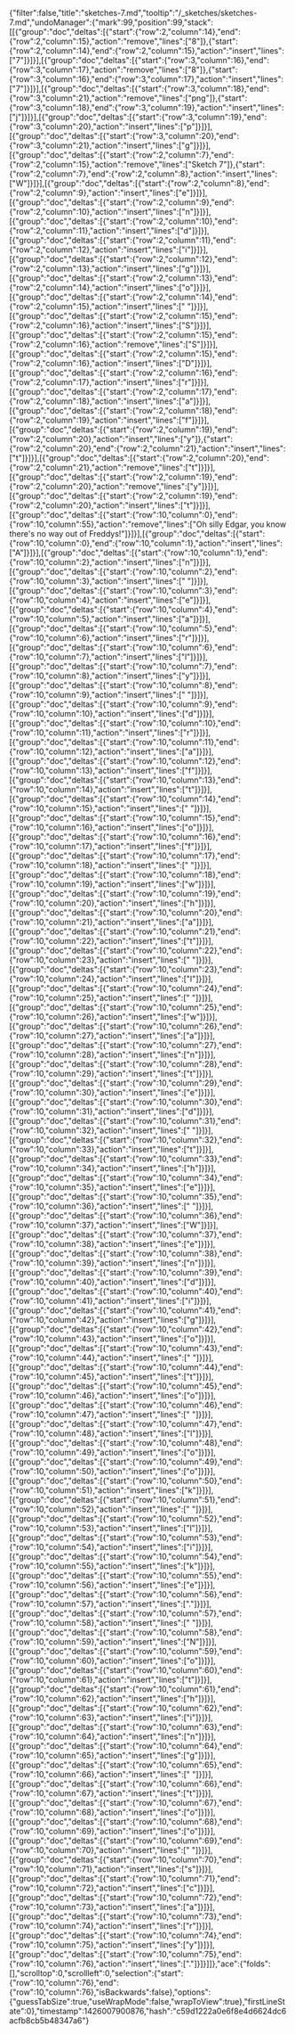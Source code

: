 {"filter":false,"title":"sketches-7.md","tooltip":"/_sketches/sketches-7.md","undoManager":{"mark":99,"position":99,"stack":[[{"group":"doc","deltas":[{"start":{"row":2,"column":14},"end":{"row":2,"column":15},"action":"remove","lines":["8"]},{"start":{"row":2,"column":14},"end":{"row":2,"column":15},"action":"insert","lines":["7"]}]}],[{"group":"doc","deltas":[{"start":{"row":3,"column":16},"end":{"row":3,"column":17},"action":"remove","lines":["8"]},{"start":{"row":3,"column":16},"end":{"row":3,"column":17},"action":"insert","lines":["7"]}]}],[{"group":"doc","deltas":[{"start":{"row":3,"column":18},"end":{"row":3,"column":21},"action":"remove","lines":["png"]},{"start":{"row":3,"column":18},"end":{"row":3,"column":19},"action":"insert","lines":["j"]}]}],[{"group":"doc","deltas":[{"start":{"row":3,"column":19},"end":{"row":3,"column":20},"action":"insert","lines":["p"]}]}],[{"group":"doc","deltas":[{"start":{"row":3,"column":20},"end":{"row":3,"column":21},"action":"insert","lines":["g"]}]}],[{"group":"doc","deltas":[{"start":{"row":2,"column":7},"end":{"row":2,"column":15},"action":"remove","lines":["Sketch 7"]},{"start":{"row":2,"column":7},"end":{"row":2,"column":8},"action":"insert","lines":["W"]}]}],[{"group":"doc","deltas":[{"start":{"row":2,"column":8},"end":{"row":2,"column":9},"action":"insert","lines":["e"]}]}],[{"group":"doc","deltas":[{"start":{"row":2,"column":9},"end":{"row":2,"column":10},"action":"insert","lines":["n"]}]}],[{"group":"doc","deltas":[{"start":{"row":2,"column":10},"end":{"row":2,"column":11},"action":"insert","lines":["d"]}]}],[{"group":"doc","deltas":[{"start":{"row":2,"column":11},"end":{"row":2,"column":12},"action":"insert","lines":["i"]}]}],[{"group":"doc","deltas":[{"start":{"row":2,"column":12},"end":{"row":2,"column":13},"action":"insert","lines":["g"]}]}],[{"group":"doc","deltas":[{"start":{"row":2,"column":13},"end":{"row":2,"column":14},"action":"insert","lines":["o"]}]}],[{"group":"doc","deltas":[{"start":{"row":2,"column":14},"end":{"row":2,"column":15},"action":"insert","lines":[" "]}]}],[{"group":"doc","deltas":[{"start":{"row":2,"column":15},"end":{"row":2,"column":16},"action":"insert","lines":["S"]}]}],[{"group":"doc","deltas":[{"start":{"row":2,"column":15},"end":{"row":2,"column":16},"action":"remove","lines":["S"]}]}],[{"group":"doc","deltas":[{"start":{"row":2,"column":15},"end":{"row":2,"column":16},"action":"insert","lines":["D"]}]}],[{"group":"doc","deltas":[{"start":{"row":2,"column":16},"end":{"row":2,"column":17},"action":"insert","lines":["r"]}]}],[{"group":"doc","deltas":[{"start":{"row":2,"column":17},"end":{"row":2,"column":18},"action":"insert","lines":["a"]}]}],[{"group":"doc","deltas":[{"start":{"row":2,"column":18},"end":{"row":2,"column":19},"action":"insert","lines":["f"]}]}],[{"group":"doc","deltas":[{"start":{"row":2,"column":19},"end":{"row":2,"column":20},"action":"insert","lines":["y"]},{"start":{"row":2,"column":20},"end":{"row":2,"column":21},"action":"insert","lines":["t"]}]}],[{"group":"doc","deltas":[{"start":{"row":2,"column":20},"end":{"row":2,"column":21},"action":"remove","lines":["t"]}]}],[{"group":"doc","deltas":[{"start":{"row":2,"column":19},"end":{"row":2,"column":20},"action":"remove","lines":["y"]}]}],[{"group":"doc","deltas":[{"start":{"row":2,"column":19},"end":{"row":2,"column":20},"action":"insert","lines":["t"]}]}],[{"group":"doc","deltas":[{"start":{"row":10,"column":0},"end":{"row":10,"column":55},"action":"remove","lines":["Oh silly Edgar, you know there's no way out of Freddys!"]}]}],[{"group":"doc","deltas":[{"start":{"row":10,"column":0},"end":{"row":10,"column":1},"action":"insert","lines":["A"]}]}],[{"group":"doc","deltas":[{"start":{"row":10,"column":1},"end":{"row":10,"column":2},"action":"insert","lines":["n"]}]}],[{"group":"doc","deltas":[{"start":{"row":10,"column":2},"end":{"row":10,"column":3},"action":"insert","lines":[" "]}]}],[{"group":"doc","deltas":[{"start":{"row":10,"column":3},"end":{"row":10,"column":4},"action":"insert","lines":["e"]}]}],[{"group":"doc","deltas":[{"start":{"row":10,"column":4},"end":{"row":10,"column":5},"action":"insert","lines":["a"]}]}],[{"group":"doc","deltas":[{"start":{"row":10,"column":5},"end":{"row":10,"column":6},"action":"insert","lines":["r"]}]}],[{"group":"doc","deltas":[{"start":{"row":10,"column":6},"end":{"row":10,"column":7},"action":"insert","lines":["l"]}]}],[{"group":"doc","deltas":[{"start":{"row":10,"column":7},"end":{"row":10,"column":8},"action":"insert","lines":["y"]}]}],[{"group":"doc","deltas":[{"start":{"row":10,"column":8},"end":{"row":10,"column":9},"action":"insert","lines":[" "]}]}],[{"group":"doc","deltas":[{"start":{"row":10,"column":9},"end":{"row":10,"column":10},"action":"insert","lines":["d"]}]}],[{"group":"doc","deltas":[{"start":{"row":10,"column":10},"end":{"row":10,"column":11},"action":"insert","lines":["r"]}]}],[{"group":"doc","deltas":[{"start":{"row":10,"column":11},"end":{"row":10,"column":12},"action":"insert","lines":["a"]}]}],[{"group":"doc","deltas":[{"start":{"row":10,"column":12},"end":{"row":10,"column":13},"action":"insert","lines":["f"]}]}],[{"group":"doc","deltas":[{"start":{"row":10,"column":13},"end":{"row":10,"column":14},"action":"insert","lines":["t"]}]}],[{"group":"doc","deltas":[{"start":{"row":10,"column":14},"end":{"row":10,"column":15},"action":"insert","lines":[" "]}]}],[{"group":"doc","deltas":[{"start":{"row":10,"column":15},"end":{"row":10,"column":16},"action":"insert","lines":["o"]}]}],[{"group":"doc","deltas":[{"start":{"row":10,"column":16},"end":{"row":10,"column":17},"action":"insert","lines":["f"]}]}],[{"group":"doc","deltas":[{"start":{"row":10,"column":17},"end":{"row":10,"column":18},"action":"insert","lines":[" "]}]}],[{"group":"doc","deltas":[{"start":{"row":10,"column":18},"end":{"row":10,"column":19},"action":"insert","lines":["w"]}]}],[{"group":"doc","deltas":[{"start":{"row":10,"column":19},"end":{"row":10,"column":20},"action":"insert","lines":["h"]}]}],[{"group":"doc","deltas":[{"start":{"row":10,"column":20},"end":{"row":10,"column":21},"action":"insert","lines":["a"]}]}],[{"group":"doc","deltas":[{"start":{"row":10,"column":21},"end":{"row":10,"column":22},"action":"insert","lines":["t"]}]}],[{"group":"doc","deltas":[{"start":{"row":10,"column":22},"end":{"row":10,"column":23},"action":"insert","lines":[" "]}]}],[{"group":"doc","deltas":[{"start":{"row":10,"column":23},"end":{"row":10,"column":24},"action":"insert","lines":["I"]}]}],[{"group":"doc","deltas":[{"start":{"row":10,"column":24},"end":{"row":10,"column":25},"action":"insert","lines":[" "]}]}],[{"group":"doc","deltas":[{"start":{"row":10,"column":25},"end":{"row":10,"column":26},"action":"insert","lines":["w"]}]}],[{"group":"doc","deltas":[{"start":{"row":10,"column":26},"end":{"row":10,"column":27},"action":"insert","lines":["a"]}]}],[{"group":"doc","deltas":[{"start":{"row":10,"column":27},"end":{"row":10,"column":28},"action":"insert","lines":["n"]}]}],[{"group":"doc","deltas":[{"start":{"row":10,"column":28},"end":{"row":10,"column":29},"action":"insert","lines":["t"]}]}],[{"group":"doc","deltas":[{"start":{"row":10,"column":29},"end":{"row":10,"column":30},"action":"insert","lines":["e"]}]}],[{"group":"doc","deltas":[{"start":{"row":10,"column":30},"end":{"row":10,"column":31},"action":"insert","lines":["d"]}]}],[{"group":"doc","deltas":[{"start":{"row":10,"column":31},"end":{"row":10,"column":32},"action":"insert","lines":[" "]}]}],[{"group":"doc","deltas":[{"start":{"row":10,"column":32},"end":{"row":10,"column":33},"action":"insert","lines":["t"]}]}],[{"group":"doc","deltas":[{"start":{"row":10,"column":33},"end":{"row":10,"column":34},"action":"insert","lines":["h"]}]}],[{"group":"doc","deltas":[{"start":{"row":10,"column":34},"end":{"row":10,"column":35},"action":"insert","lines":["e"]}]}],[{"group":"doc","deltas":[{"start":{"row":10,"column":35},"end":{"row":10,"column":36},"action":"insert","lines":[" "]}]}],[{"group":"doc","deltas":[{"start":{"row":10,"column":36},"end":{"row":10,"column":37},"action":"insert","lines":["W"]}]}],[{"group":"doc","deltas":[{"start":{"row":10,"column":37},"end":{"row":10,"column":38},"action":"insert","lines":["e"]}]}],[{"group":"doc","deltas":[{"start":{"row":10,"column":38},"end":{"row":10,"column":39},"action":"insert","lines":["n"]}]}],[{"group":"doc","deltas":[{"start":{"row":10,"column":39},"end":{"row":10,"column":40},"action":"insert","lines":["d"]}]}],[{"group":"doc","deltas":[{"start":{"row":10,"column":40},"end":{"row":10,"column":41},"action":"insert","lines":["i"]}]}],[{"group":"doc","deltas":[{"start":{"row":10,"column":41},"end":{"row":10,"column":42},"action":"insert","lines":["g"]}]}],[{"group":"doc","deltas":[{"start":{"row":10,"column":42},"end":{"row":10,"column":43},"action":"insert","lines":["o"]}]}],[{"group":"doc","deltas":[{"start":{"row":10,"column":43},"end":{"row":10,"column":44},"action":"insert","lines":[" "]}]}],[{"group":"doc","deltas":[{"start":{"row":10,"column":44},"end":{"row":10,"column":45},"action":"insert","lines":["t"]}]}],[{"group":"doc","deltas":[{"start":{"row":10,"column":45},"end":{"row":10,"column":46},"action":"insert","lines":["o"]}]}],[{"group":"doc","deltas":[{"start":{"row":10,"column":46},"end":{"row":10,"column":47},"action":"insert","lines":[" "]}]}],[{"group":"doc","deltas":[{"start":{"row":10,"column":47},"end":{"row":10,"column":48},"action":"insert","lines":["l"]}]}],[{"group":"doc","deltas":[{"start":{"row":10,"column":48},"end":{"row":10,"column":49},"action":"insert","lines":["o"]}]}],[{"group":"doc","deltas":[{"start":{"row":10,"column":49},"end":{"row":10,"column":50},"action":"insert","lines":["o"]}]}],[{"group":"doc","deltas":[{"start":{"row":10,"column":50},"end":{"row":10,"column":51},"action":"insert","lines":["k"]}]}],[{"group":"doc","deltas":[{"start":{"row":10,"column":51},"end":{"row":10,"column":52},"action":"insert","lines":[" "]}]}],[{"group":"doc","deltas":[{"start":{"row":10,"column":52},"end":{"row":10,"column":53},"action":"insert","lines":["l"]}]}],[{"group":"doc","deltas":[{"start":{"row":10,"column":53},"end":{"row":10,"column":54},"action":"insert","lines":["i"]}]}],[{"group":"doc","deltas":[{"start":{"row":10,"column":54},"end":{"row":10,"column":55},"action":"insert","lines":["k"]}]}],[{"group":"doc","deltas":[{"start":{"row":10,"column":55},"end":{"row":10,"column":56},"action":"insert","lines":["e"]}]}],[{"group":"doc","deltas":[{"start":{"row":10,"column":56},"end":{"row":10,"column":57},"action":"insert","lines":["."]}]}],[{"group":"doc","deltas":[{"start":{"row":10,"column":57},"end":{"row":10,"column":58},"action":"insert","lines":[" "]}]}],[{"group":"doc","deltas":[{"start":{"row":10,"column":58},"end":{"row":10,"column":59},"action":"insert","lines":["N"]}]}],[{"group":"doc","deltas":[{"start":{"row":10,"column":59},"end":{"row":10,"column":60},"action":"insert","lines":["o"]}]}],[{"group":"doc","deltas":[{"start":{"row":10,"column":60},"end":{"row":10,"column":61},"action":"insert","lines":["t"]}]}],[{"group":"doc","deltas":[{"start":{"row":10,"column":61},"end":{"row":10,"column":62},"action":"insert","lines":["h"]}]}],[{"group":"doc","deltas":[{"start":{"row":10,"column":62},"end":{"row":10,"column":63},"action":"insert","lines":["i"]}]}],[{"group":"doc","deltas":[{"start":{"row":10,"column":63},"end":{"row":10,"column":64},"action":"insert","lines":["n"]}]}],[{"group":"doc","deltas":[{"start":{"row":10,"column":64},"end":{"row":10,"column":65},"action":"insert","lines":["g"]}]}],[{"group":"doc","deltas":[{"start":{"row":10,"column":65},"end":{"row":10,"column":66},"action":"insert","lines":[" "]}]}],[{"group":"doc","deltas":[{"start":{"row":10,"column":66},"end":{"row":10,"column":67},"action":"insert","lines":["t"]}]}],[{"group":"doc","deltas":[{"start":{"row":10,"column":67},"end":{"row":10,"column":68},"action":"insert","lines":["o"]}]}],[{"group":"doc","deltas":[{"start":{"row":10,"column":68},"end":{"row":10,"column":69},"action":"insert","lines":["o"]}]}],[{"group":"doc","deltas":[{"start":{"row":10,"column":69},"end":{"row":10,"column":70},"action":"insert","lines":[" "]}]}],[{"group":"doc","deltas":[{"start":{"row":10,"column":70},"end":{"row":10,"column":71},"action":"insert","lines":["s"]}]}],[{"group":"doc","deltas":[{"start":{"row":10,"column":71},"end":{"row":10,"column":72},"action":"insert","lines":["c"]}]}],[{"group":"doc","deltas":[{"start":{"row":10,"column":72},"end":{"row":10,"column":73},"action":"insert","lines":["a"]}]}],[{"group":"doc","deltas":[{"start":{"row":10,"column":73},"end":{"row":10,"column":74},"action":"insert","lines":["r"]}]}],[{"group":"doc","deltas":[{"start":{"row":10,"column":74},"end":{"row":10,"column":75},"action":"insert","lines":["y"]}]}],[{"group":"doc","deltas":[{"start":{"row":10,"column":75},"end":{"row":10,"column":76},"action":"insert","lines":["."]}]}]]},"ace":{"folds":[],"scrolltop":0,"scrollleft":0,"selection":{"start":{"row":10,"column":76},"end":{"row":10,"column":76},"isBackwards":false},"options":{"guessTabSize":true,"useWrapMode":false,"wrapToView":true},"firstLineState":0},"timestamp":1426007900876,"hash":"c59d1222a0e6f8e4d6624dc6acfb8cb5b48347a6"}